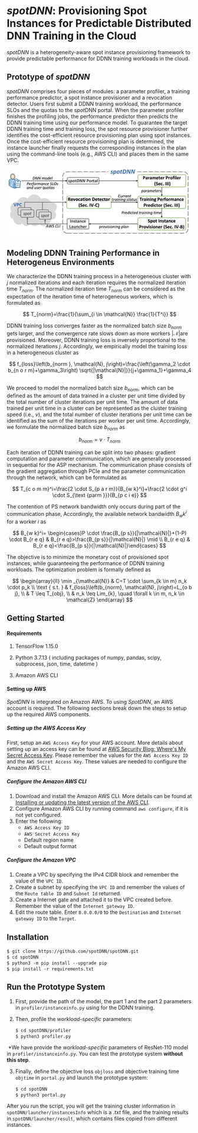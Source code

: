 # *spotDNN*: Provisioning Spot Instances for Predictable Distributed DNN Training in the Cloud

 *spotDNN* is a heterogeneity-aware spot instance provisioning framework to provide predictable performance for DDNN training workloads in the cloud.

## Prototype of *spotDNN*

*spotDNN* comprises four pieces of modules: a parameter profiler, a training performance predictor, a spot instance provisioner and a revocation detector. Users first submit a DDNN training workload, the performance SLOs and the quotas to the *spot*DNN portal. When the parameter profiler finishes the profiling jobs, the performance predictor then predicts the DDNN training time using our performance model. To guarantee the target DDNN training time and training loss, the spot resource provisioner further identifies the cost-efficient resource provisioning plan using spot instances. Once the cost-efficient resource provisioning plan is determined, the instance launcher finally requests the corresponding instances in the plan using the command-line tools (e.g., AWS CLI) and places them in the same VPC. 

![image-20221010114716550](images/prototype.png)

## Modeling DDNN Training Performance in Heterogeneus Environments

We characterize the DDNN training process in a heterogeneous cluster with $j$ normalized iterations and each iteration requires the normalized iteration time $T_{norm}$.  The normalized iteration time $T_{norm}$ can be considered as the expectation of the iteration time of heterogeneous workers, which is formulated as


$$
T_{norm}=\frac{1}{\sum_{i \in \mathcal{N}} \frac{1}{T^i}}
$$


DDNN training loss converges faster as the normalized batch size $b_{norm}$ gets larger, and the convergence rate slows down as more workers $|\mathcal{N}|$are provisioned. Moreover, DDNN training loss is inversely proportional to the normalized iterations $j$. Accordingly, we empirically model the training loss in a heterogeneous cluster as


$$
f_{loss}\left(b_{norm }, \mathcal{N}, j\right)=\frac{\left(\gamma_2 \cdot b_{n o r m}+\gamma_3\right) \sqrt{|\mathcal{N}|}}{j+\gamma_1}+\gamma_4
$$


We proceed to model the normalized batch size $b_{norm}$, which can be defined as the amount of data trained in a cluster per unit time divided by the total number of cluster iterations per unit time. The amount of data trained per unit time in a cluster can be represented as the cluster training speed (i.e., $v$), and the total number of cluster iterations per unit time can be identified as the sum of the iterations per worker per unit time. Accordingly, we formulate the normalized batch size $b_{norm}$ as


$$
b_{norm}=v \cdot T_{norm}
$$


Each iteration of DDNN training can be split into two phases: gradient computation and parameter communication, which are generally processed in sequential for the ASP mechanism. The communication phase consists of the gradient aggregation through PCIe and the parameter communication through the network, which can be formulated as


$$
T_{c o m m}^i=\frac{2 \cdot S_{p a r m}}{B_{w k}^i}+\frac{2 \cdot g^i \cdot S_{\text {parm }}}{B_{p c i e}}
$$


The contention of PS network bandwidth only occurs during part of the communication phase, Accordingly, the available network bandwidth $B_wk^i$ for a worker $i$ as


$$
B_{w k}^i= \begin{cases}P \cdot \frac{B_{p s}}{|\mathcal{N}|}+(1-P) \cdot B_{r e q} & B_{r e q}>\frac{B_{p s}}{|\mathcal{N}|} \mid \\ B_{r e q} & B_{r e q}<\frac{B_{p s}}{|\mathcal{N}|}\end{cases}
$$


The objective is to minimize the monetary cost of provisioned spot instances, while guaranteeing the performance of DDNN training workloads. The optimization problem is formally defined as


$$
\begin{array}{ll}
\min _{\mathcal{N}} & C=T \cdot \sum_{k \in m} n_k \cdot p_k \\
\text { s.t. } & f_{loss}\left(b_{norm}, \mathcal{N}, j\right)=L_{o b j}, \\
& T \leq T_{obj}, \\
& n_k \leq Lim_{k}, \quad \forall k \in m, n_k \in \mathcal{Z}
\end{array}
$$

## Getting Started

#### Requirements

1. TensorFlow 1.15.0

2. Python 3.7.13 ( including packages of numpy, pandas, scipy, subprocess, json, time, datetime )

3. Amazon AWS CLI

#### Setting up AWS

*SpotDNN* is integrated on Amazon AWS. To using *SpotDNN*, an AWS account is required. The following sections break down the steps to setup up the required AWS components.

#####  Setting up the AWS Access Key

First, setup an `AWS Access Key` for your AWS account. More details about setting up an access key can be found at [AWS Security Blog: Where's My Secret Access Key](https://aws.amazon.com/blogs/security/wheres-my-secret-access-key/). Please remember the values for the `AWS Access Key ID` and the `AWS Secret Access Key`. These values are needed to configure the Amazon AWS CLI.

#####  Configure the Amazon AWS CLI

1. Download and install the Amazon AWS CLI. More details can be found at [Installing or updating the latest version of the AWS CLI](https://docs.aws.amazon.com/cli/latest/userguide/getting-started-install.html). 
1. Configure Amazon AWS CLI by running command `aws configure`, if it is not yet configured.
2. Enter the following:
   - `AWS Access Key ID`
   - `AWS Secret Access Key`
   - Default region name
   - Default output format

##### Configure the Amazon VPC

1. Create a  VPC by specifying the IPv4 CIDR block and remember the value of the `VPC ID`.
2. Create a  subnet by specifying the `VPC ID` and remember the values of the `Route table ID` and `Subnet Id` returned.
3. Create a Internet gate and attached it to the VPC created before. Remember the value of the `Internet gateway ID`.
3. Edit the route table. Enter `0.0.0.0/0` to the `Destination` and `Internet gateway ID` to the `Target`.

## Installation

```shell
$ git clone https://github.com/spotDNN/spotDNN.git
$ cd spotDNN
$ python3 -m pip install --upgrade pip
$ pip install -r requirements.txt
```

## Run the Prototype System

1. First, provide the path of the model, the part 1 and the part 2 parameters in `profiler/instanceinfo.py` using for the DDNN training.

2. Then, profile the *workload-specific* parameters:

   ```shell
   $ cd spotDNN/profiler
   $ python3 profiler.py
   ```

​	*We have provide the *workload-specific* parameters of ResNet-110 model in `profiler/instanceinfo.py`. You can test the prototype system **without this step**.

3. Finally, define the objective loss `objloss` and objective training time `objtime` in `portal.py` and launch the prototype system:

   ```shell
   $ cd spotDNN
   $ python3 portal.py
   ```

After you run the script, you will get the training cluster information  in `spotDNN/launcher/instancesInfo` which is a *.txt* file, and the training results in `spotDNN/launcher/result`, which contains files copied from different instances. 

